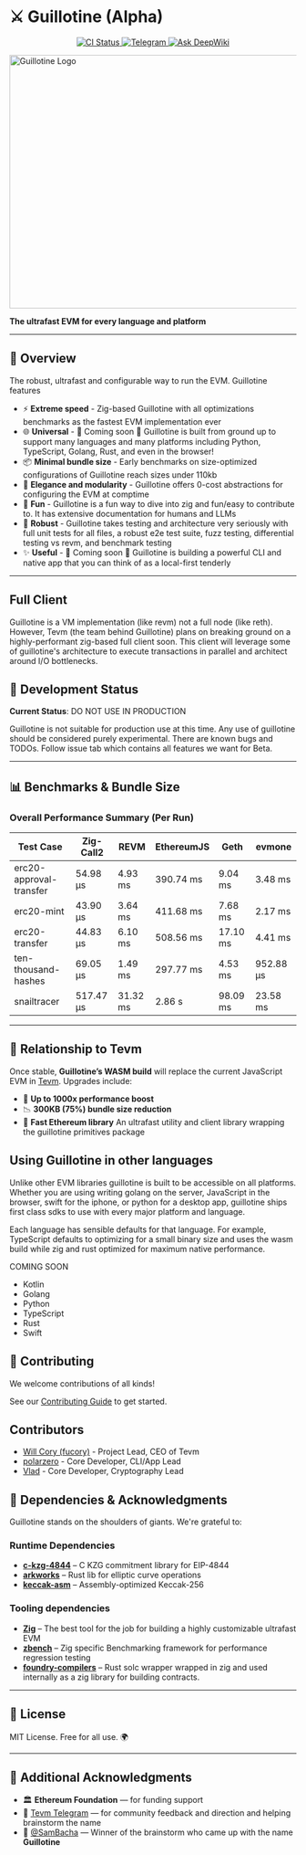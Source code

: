 # ⚔️ Guillotine (Alpha)

<p align="center">
  <a href="https://github.com/evmts/Guillotine/actions/workflows/ci.yml">
    <img src="https://github.com/evmts/Guillotine/actions/workflows/ci.yml/badge.svg" alt="CI Status" />
  </a>
  <a href="https://t.me/+ANThR9bHDLAwMjUx">
    <img alt="Telegram" src="https://img.shields.io/badge/chat-telegram-blue.svg">
  </a>
  <a href="https://deepwiki.com/evmts/Guillotine">
    <img src="https://deepwiki.com/badge.svg" alt="Ask DeepWiki">
  </a>
</p>

<img width="833" height="444" alt="Guillotine Logo" src="https://github.com/user-attachments/assets/1effa677-d931-4453-8e98-2a70372efd91" />

**The ultrafast EVM for every language and platform**

---

## 🧭 Overview

The robust, ultrafast and configurable way to run the EVM. Guillotine features

- ⚡ **Extreme speed** - Zig-based Guillotine with all optimizations benchmarks as the fastest EVM implementation ever
- 🌐 **Universal** - 🚧 Coming soon 🚧 Guillotine is built from ground up to support many languages and many platforms including Python, TypeScript, Golang, Rust, and even in the browser!
- 📦 **Minimal bundle size** - Early benchmarks on size-optimized configurations of Guillotine reach sizes under 110kb
- 💄 **Elegance and modularity** - Guillotine offers 0-cost abstractions for configuring the EVM at comptime
- 🎨 **Fun** - Guillotine is a fun way to dive into zig and fun/easy to contribute to. It has extensive documentation for humans and LLMs
- 🧪 **Robust** - Guillotine takes testing and architecture very seriously with full unit tests for all files, a robust e2e test suite, fuzz testing, differential testing vs revm, and benchmark testing
- ✨ **Useful** - 🚧 Coming soon 🚧 Guillotine is building a powerful CLI and native app that you can think of as a local-first tenderly

---

## Full Client

Guillotine is a VM implementation (like revm) not a full node (like reth).
However, Tevm (the team behind Guillotine) plans on breaking ground on a highly-performant zig-based full client soon. This client will leverage some of guillotine's architecture to execute transactions in parallel and architect around I/O bottlenecks.

## 🚧 Development Status

**Current Status**: DO NOT USE IN PRODUCTION

Guillotine is not suitable for production use at this time. Any use of guillotine should be considered purely experimental. There are known bugs and TODOs. Follow issue tab which contains all features we want for Beta.

---

## 📊 Benchmarks & Bundle Size

### Overall Performance Summary (Per Run)

| Test Case               | Zig-Call2 | REVM     | EthereumJS | Geth     | evmone    |
| ----------------------- | --------- | -------- | ---------- | -------- | --------- |
| erc20-approval-transfer | 54.98 μs  | 4.93 ms  | 390.74 ms  | 9.04 ms  | 3.48 ms   |
| erc20-mint              | 43.90 μs  | 3.64 ms  | 411.68 ms  | 7.68 ms  | 2.17 ms   |
| erc20-transfer          | 44.83 μs  | 6.10 ms  | 508.56 ms  | 17.10 ms | 4.41 ms   |
| ten-thousand-hashes     | 69.05 μs  | 1.49 ms  | 297.77 ms  | 4.53 ms  | 952.88 μs |
| snailtracer             | 517.47 μs | 31.32 ms | 2.86 s     | 98.09 ms | 23.58 ms  |

---

## 🔁 Relationship to Tevm

Once stable, **Guillotine’s WASM build** will replace the current JavaScript EVM in [Tevm](https://node.tevm.sh).
Upgrades include:

- 🚀 **Up to 1000x performance boost**
- 📉 **300KB (75%) bundle size reduction**
- 🧱 **Fast Ethereum library** An ultrafast utility and client library wrapping the guillotine primitives package

## Using Guillotine in other languages

Unlike other EVM libraries guillotine is built to be accessible on all platforms. Whether you are using writing golang on the server, JavaScript in the browser, swift for the iphone, or python for a desktop app, guillotine ships first class sdks to use with every major platform and language.

Each language has sensible defaults for that language. For example, TypeScript defaults to optimizing for a small binary size and uses the wasm build while zig and rust optimized for maximum native performance.

COMING SOON

- Kotlin
- Golang
- Python
- TypeScript
- Rust
- Swift

## 🤝 Contributing

We welcome contributions of all kinds!

See our [Contributing Guide](CONTRIBUTING.md) to get started.

## Contributors

- [Will Cory (fucory)](https://github.com/roninjin10) - Project Lead, CEO of Tevm
- [polarzero](https://github.com/0xpolarzero) - Core Developer, CLI/App Lead
- [Vlad](https://github.com/vladfdp) - Core Developer, Cryptography Lead

## 🙏 Dependencies & Acknowledgments

Guillotine stands on the shoulders of giants. We're grateful to:

### Runtime Dependencies

- **[c-kzg-4844](https://github.com/ethereum/c-kzg-4844)** – C KZG commitment library for EIP-4844
- **[arkworks](https://github.com/arkworks-rs)** – Rust lib for elliptic curve operations
- **[keccak-asm](https://crates.io/crates/keccak-asm)** – Assembly-optimized Keccak-256

### Tooling dependencies

- **[Zig](https://ziglang.org)** – The best tool for the job for building a highly customizable ultrafast EVM
- **[zbench](https://github.com/hendriknielaender/zBench)** – Zig specific Benchmarking framework for performance regression testing
- **[foundry-compilers](https://github.com/foundry-rs/compilers)** – Rust solc wrapper wrapped in zig and used internally as a zig library for building contracts.

---

## 📜 License

MIT License. Free for all use. 🌍

---

## 🙏 Additional Acknowledgments

- 🏛️ **Ethereum Foundation** — for funding support
- 💬 [Tevm Telegram](https://t.me/+ANThR9bHDLAwMjUx) — for community feedback and direction and helping brainstorm the name
- 🧠 [@SamBacha](https://github.com/sambacha) — Winner of the brainstorm who came up with the name **Guillotine**
